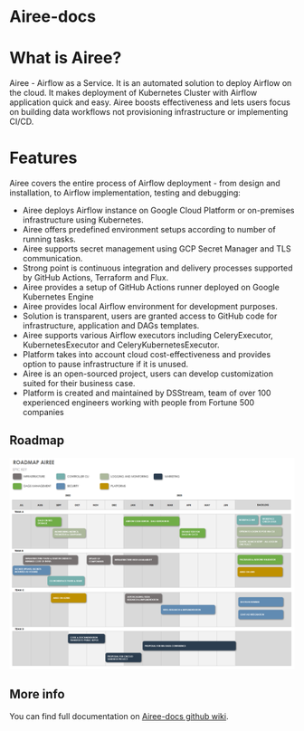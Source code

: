 # Airee-docs
# What is Airee? 
Airee - Airflow as a Service.
It is an automated solution to deploy Airflow on the cloud. It makes deployment of Kubernetes Cluster with Airflow application quick and easy.
Airee boosts effectiveness and lets users focus on building data workflows not provisioning infrastructure or implementing CI/CD.

# Features
Airee covers the entire process of Airflow deployment - from design and installation, to Airflow implementation, testing and debugging:

- Airee deploys Airflow instance on Google Cloud Platform or on-premises infrastructure using Kubernetes.
- Airee offers predefined environment setups according to number of running tasks.
- Airee supports secret management using GCP Secret Manager and TLS communication.
- Strong point is continuous integration and delivery processes supported by GitHub Actions, Terraform and Flux.
- Airee provides a setup of GitHub Actions runner deployed on Google Kubernetes Engine
- Airee provides local Airflow environment for development purposes.
- Solution is transparent, users are granted access to GitHub code for infrastructure, application and DAGs templates.
- Airee supports various Airflow executors including CeleryExecutor, KubernetesExecutor and CeleryKubernetesExecutor.
- Platform takes into account cloud cost-effectiveness and provides option to pause infrastructure if it is unused.
- Airee is an open-sourced project, users can develop customization suited for their business case.
- Platform is created and maintained by DSStream, team of over 100 experienced engineers working with people from Fortune 500 companies

## Roadmap
![](https://github.com/ds-stream/Airee-docs/blob/main/Wiki_images/roadmap.png)

## More info
You can find full documentation on [Airee-docs github wiki](https://github.com/ds-stream/Airee-docs/wiki).
